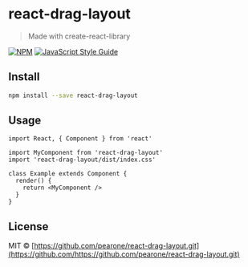 # react-drag-layout

> Made with create-react-library

[![NPM](https://img.shields.io/npm/v/react-drag-layout.svg)](https://www.npmjs.com/package/react-drag-layout) [![JavaScript Style Guide](https://img.shields.io/badge/code_style-standard-brightgreen.svg)](https://standardjs.com)

## Install

```bash
npm install --save react-drag-layout
```

## Usage

```tsx
import React, { Component } from 'react'

import MyComponent from 'react-drag-layout'
import 'react-drag-layout/dist/index.css'

class Example extends Component {
  render() {
    return <MyComponent />
  }
}
```

## License

MIT © [https://github.com/pearone/react-drag-layout.git](https://github.com/https://github.com/pearone/react-drag-layout.git)
